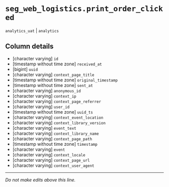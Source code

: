 # `seg_web_logistics.print_order_clicked`
`analytics_uat` | `analytics`

## Column details
* [character varying] `id`
* [timestamp without time zone] `received_at`
* [bigint]    `uuid`
* [character varying] `context_page_title`
* [timestamp without time zone] `original_timestamp`
* [timestamp without time zone] `sent_at`
* [character varying] `anonymous_id`
* [character varying] `context_ip`
* [character varying] `context_page_referrer`
* [character varying] `user_id`
* [timestamp without time zone] `uuid_ts`
* [character varying] `context_event_location`
* [character varying] `context_library_version`
* [character varying] `event_text`
* [character varying] `context_library_name`
* [character varying] `context_page_path`
* [timestamp without time zone] `timestamp`
* [character varying] `event`
* [character varying] `context_locale`
* [character varying] `context_page_url`
* [character varying] `context_user_agent`

-------------------------------------------------------------------------------
*Do not make edits above this line.*

